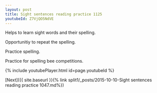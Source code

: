 ```yaml
---
layout: post
title: Sight sentences reading practice 1125
youtubeId: Z7VjQO5NdVE
---
```

 
 
Helps to learn sight words and their spelling.

Opportunitiy to repeat the spelling. 

Practice spelling. 
 
Practice for spelling bee competitions. 
 
{% include youtubePlayer.html id=page.youtubeId %}
 
 

[Next]({{ site.baseurl }}{% link  split1/_posts/2015-10-10-Sight sentences reading practice 1047.md%})
 
